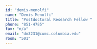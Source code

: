 ```yaml
---
id: "demis-menolfi"
name: "Demis Menolfi"
title: "Postdoctoral Research Fellow "
phone: "851-4785"
fax: "n/a"
email: "dm3231@cumc.columbia.edu"
room: "501"
---
```

